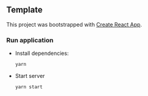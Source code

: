## Template

This project was bootstrapped with [Create React App](https://github.com/facebookincubator/create-react-app).

### Run application

* Install dependencies: 
  ```bash
  yarn
  ```
* Start server
  ```bash
  yarn start
  ```

